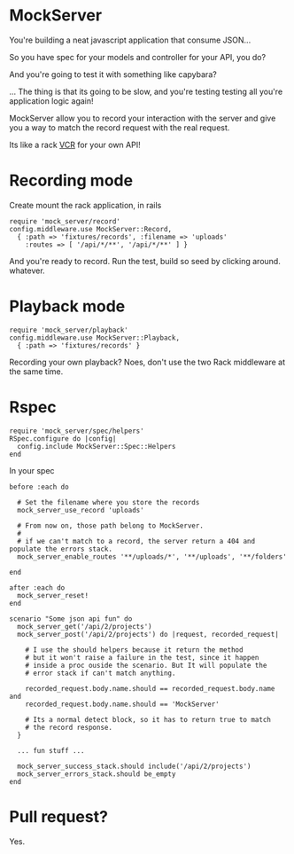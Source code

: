 # MockServer

You're building a neat javascript application that consume JSON...

So you have spec for your models and controller for your API, you do?

And you're going to test it with something like capybara?

... The thing is that its going to be slow, and you're testing testing all you're application logic again!

MockServer allow you to record your interaction with the server and give you a way to match
the record request with the real request. 

Its like a rack [VCR](https://github.com/myronmarston/vcr) for your own API!

# Recording mode

Create mount the rack application, in rails

    require 'mock_server/record'
    config.middleware.use MockServer::Record, 
      { :path => 'fixtures/records', :filename => 'uploads'
        :routes => [ '/api/*/**', '/api/*/**' ] }

And you're ready to record. Run the test, build so seed by clicking around. whatever.

# Playback mode

    require 'mock_server/playback'
    config.middleware.use MockServer::Playback, 
      { :path => 'fixtures/records' }

Recording your own playback? Noes, don't use the two Rack middleware at the same time.

# Rspec

    require 'mock_server/spec/helpers'
    RSpec.configure do |config|
      config.include MockServer::Spec::Helpers
    end

In your spec

    before :each do

      # Set the filename where you store the records
      mock_server_use_record 'uploads'

      # From now on, those path belong to MockServer.
      #
      # if we can't match to a record, the server return a 404 and populate the errors stack.
      mock_server_enable_routes '**/uploads/*', '**/uploads', '**/folders'

    end

    after :each do
      mock_server_reset!
    end

    scenario "Some json api fun" do
      mock_server_get('/api/2/projects')
      mock_server_post('/api/2/projects') do |request, recorded_request|

        # I use the should helpers because it return the method
        # but it won't raise a failure in the test, since it happen
        # inside a proc ouside the scenario. But It will populate the
        # error stack if can't match anything.

        recorded_request.body.name.should == recorded_request.body.name and
        recorded_request.body.name.should == 'MockServer'

        # Its a normal detect block, so it has to return true to match
        # the record response.
      }

      ... fun stuff ...

      mock_server_success_stack.should include('/api/2/projects')
      mock_server_errors_stack.should be_empty
    end

# Pull request?

Yes.
